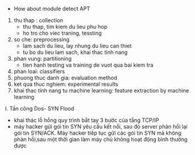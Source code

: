 - How about module detect APT
1. thu thap : collection
    - thu thap, tim kiem du lieu phu hop 
    - ho tro cho viec traning, tessting
2. so che: preprocessing
    - lam sach du lieu, lay nhung du lieu can thiet
    - tu bo du lieu lam sach, khai thac tinh nang
3. phan vung: partitioning
    - tien hanh testing va training de vuot qua bai kiem tra 
4. phan loai: classifiers
5. phuong thuc danh gia: evaluation method
6. ket qua thuc nghiem: experimental results
7. khai thac tinh nang tu machine learning: feature extraction by machine learning

I. Tấn công Dos- SYN Flood
- khai thác lỗ hổng quy trình bắt tay 3 bước của tầng TCP/IP
- máy hacker gửi gói tin SYN yêu cầu kết nối, sau đó server phản hồi lại gói tin SYN/ACK.
Máy hacker tiếp tục gửi các gói tin SYN mà không phản hồi,sau một thời gian làm máy chủ 
không hoạt động bình thường được 

